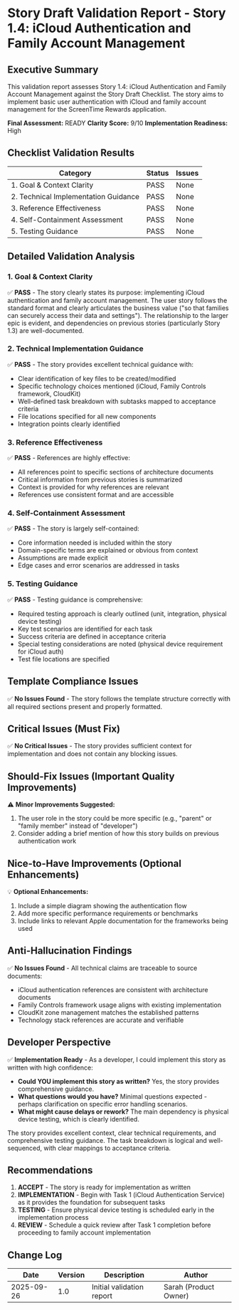 # Story Draft Validation Report - Story 1.4: iCloud Authentication and Family Account Management

## Executive Summary

This validation report assesses Story 1.4: iCloud Authentication and Family Account Management against the Story Draft Checklist. The story aims to implement basic user authentication with iCloud and family account management for the ScreenTime Rewards application.

**Final Assessment:** READY
**Clarity Score:** 9/10
**Implementation Readiness:** High

## Checklist Validation Results

| Category                             | Status | Issues |
| ------------------------------------ | ------ | ------ |
| 1. Goal & Context Clarity            | PASS   | None |
| 2. Technical Implementation Guidance | PASS   | None |
| 3. Reference Effectiveness           | PASS   | None |
| 4. Self-Containment Assessment       | PASS   | None |
| 5. Testing Guidance                  | PASS   | None |

## Detailed Validation Analysis

### 1. Goal & Context Clarity

✅ **PASS** - The story clearly states its purpose: implementing iCloud authentication and family account management. The user story follows the standard format and clearly articulates the business value ("so that families can securely access their data and settings"). The relationship to the larger epic is evident, and dependencies on previous stories (particularly Story 1.3) are well-documented.

### 2. Technical Implementation Guidance

✅ **PASS** - The story provides excellent technical guidance with:
- Clear identification of key files to be created/modified
- Specific technology choices mentioned (iCloud, Family Controls framework, CloudKit)
- Well-defined task breakdown with subtasks mapped to acceptance criteria
- File locations specified for all new components
- Integration points clearly identified

### 3. Reference Effectiveness

✅ **PASS** - References are highly effective:
- All references point to specific sections of architecture documents
- Critical information from previous stories is summarized
- Context is provided for why references are relevant
- References use consistent format and are accessible

### 4. Self-Containment Assessment

✅ **PASS** - The story is largely self-contained:
- Core information needed is included within the story
- Domain-specific terms are explained or obvious from context
- Assumptions are made explicit
- Edge cases and error scenarios are addressed in tasks

### 5. Testing Guidance

✅ **PASS** - Testing guidance is comprehensive:
- Required testing approach is clearly outlined (unit, integration, physical device testing)
- Key test scenarios are identified for each task
- Success criteria are defined in acceptance criteria
- Special testing considerations are noted (physical device requirement for iCloud auth)
- Test file locations are specified

## Template Compliance Issues

✅ **No Issues Found** - The story follows the template structure correctly with all required sections present and properly formatted.

## Critical Issues (Must Fix)

✅ **No Critical Issues** - The story provides sufficient context for implementation and does not contain any blocking issues.

## Should-Fix Issues (Important Quality Improvements)

⚠️ **Minor Improvements Suggested:**
1. The user role in the story could be more specific (e.g., "parent" or "family member" instead of "developer")
2. Consider adding a brief mention of how this story builds on previous authentication work

## Nice-to-Have Improvements (Optional Enhancements)

💡 **Optional Enhancements:**
1. Include a simple diagram showing the authentication flow
2. Add more specific performance requirements or benchmarks
3. Include links to relevant Apple documentation for the frameworks being used

## Anti-Hallucination Findings

✅ **No Issues Found** - All technical claims are traceable to source documents:
- iCloud authentication references are consistent with architecture documents
- Family Controls framework usage aligns with existing implementation
- CloudKit zone management matches the established patterns
- Technology stack references are accurate and verifiable

## Developer Perspective

✅ **Implementation Ready** - As a developer, I could implement this story as written with high confidence:

- **Could YOU implement this story as written?** Yes, the story provides comprehensive guidance.
- **What questions would you have?** Minimal questions expected - perhaps clarification on specific error handling scenarios.
- **What might cause delays or rework?** The main dependency is physical device testing, which is clearly identified.

The story provides excellent context, clear technical requirements, and comprehensive testing guidance. The task breakdown is logical and well-sequenced, with clear mappings to acceptance criteria.

## Recommendations

1. **ACCEPT** - The story is ready for implementation as written
2. **IMPLEMENTATION** - Begin with Task 1 (iCloud Authentication Service) as it provides the foundation for subsequent tasks
3. **TESTING** - Ensure physical device testing is scheduled early in the implementation process
4. **REVIEW** - Schedule a quick review after Task 1 completion before proceeding to family account implementation

## Change Log

| Date | Version | Description | Author |
|------|---------|-------------|--------|
| 2025-09-26 | 1.0 | Initial validation report | Sarah (Product Owner) |

